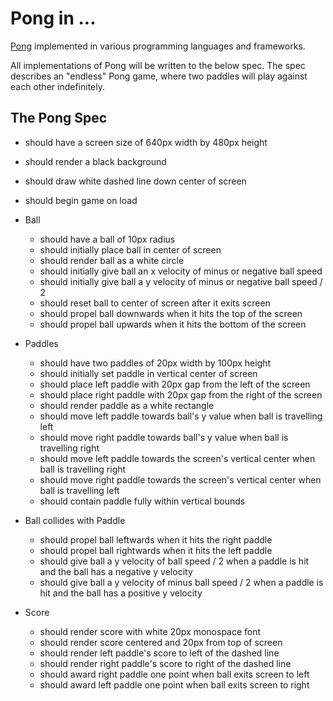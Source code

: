 # Pong in ...

[Pong](https://en.wikipedia.org/wiki/Pong) implemented in various programming languages and frameworks.

All implementations of Pong will be written to the below spec. The spec describes an "endless" Pong game, where two paddles will play against each other indefinitely.

## The Pong Spec

- should have a screen size of 640px width by 480px height
- should render a black background
- should draw white dashed line down center of screen
- should begin game on load

- Ball
  - should have a ball of 10px radius
  - should initially place ball in center of screen
  - should render ball as a white circle
  - should initially give ball an x velocity of minus or negative ball speed 
  - should initially give ball a y velocity of minus or negative ball speed / 2
  - should reset ball to center of screen after it exits screen
  - should propel ball downwards when it hits the top of the screen
  - should propel ball upwards when it hits the bottom of the screen

- Paddles
  - should have two paddles of 20px width by 100px height
  - should initially set paddle in vertical center of screen
  - should place left paddle with 20px gap from the left of the screen
  - should place right paddle with 20px gap from the right of the screen
  - should render paddle as a white rectangle
  - should move left paddle towards ball's y value when ball is travelling left
  - should move right paddle towards ball's y value when ball is travelling right
  - should move left paddle towards the screen's vertical center when ball is travelling right
  - should move right paddle towards the screen's vertical center when ball is travelling left
  - should contain paddle fully within vertical bounds

- Ball collides with Paddle
  - should propel ball leftwards when it hits the right paddle
  - should propel ball rightwards when it hits the left paddle
  - should give ball a y velocity of ball speed / 2 when a paddle is hit and the ball has a negative y velocity
  - should give ball a y velocity of minus ball speed / 2 when a paddle is hit and the ball has a positive y velocity

- Score
  - should render score with white 20px monospace font
  - should render score centered and 20px from top of screen
  - should render left paddle's score to left of the dashed line
  - should render right paddle's score to right of the dashed line
  - should award right paddle one point when ball exits screen to left
  - should award left paddle one point when ball exits screen to right
